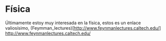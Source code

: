 # Física

Últimamente estoy muy interesada en la física, estos es un enlace valiosísimo, (Feymman_lectures)[http://www.feynmanlectures.caltech.edu/]
http://www.feynmanlectures.caltech.edu/
